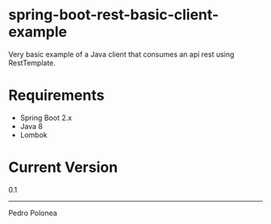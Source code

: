 # spring-boot-rest-basic-client-example
Very basic example of a Java client that consumes an api rest using RestTemplate.


# Requirements
* Spring Boot 2.x
* Java 8
* Lombok

# Current Version
0.1
____
Pedro Polonea